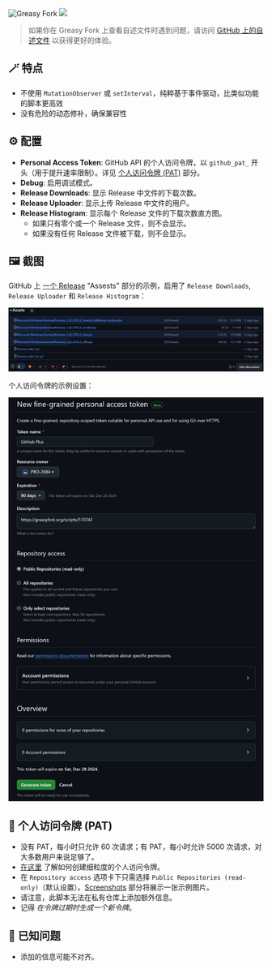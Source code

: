 ![Greasy Fork](https://img.shields.io/greasyfork/dt/510742) [![](https://img.shields.io/badge/Crazy%20Thur.-V%20me%2050-red?logo=kfc)](https://greasyfork.org/rails/active_storage/blobs/redirect/eyJfcmFpbHMiOnsibWVzc2FnZSI6IkJBaHBBaWZvIiwiZXhwIjpudWxsLCJwdXIiOiJibG9iX2lkIn19--10e04ed7ed56ae18d22cec6d675b34fd579cecab/wechat.jpeg?locale=zh-CN)

> 如果你在 Greasy Fork 上查看自述文件时遇到问题，请访问 [GitHub 上的自述文件](https://github.com/PRO-2684/gadgets/blob/main/github_plus/README_CN.md) 以获得更好的体验。

## 🪄 特点

- 不使用 `MutationObserver` 或 `setInterval`，纯粹基于事件驱动，比类似功能的脚本更高效
- 没有危险的动态修补，确保兼容性

## ⚙️ 配置

- **Personal Access Token**: GitHub API 的个人访问令牌，以 `github_pat_` 开头（用于提升速率限制）。详见 [个人访问令牌 (PAT)](#-个人访问令牌-pat) 部分。
- **Debug**: 启用调试模式。
- **Release Downloads**: 显示 Release 中文件的下载次数。
- **Release Uploader**: 显示上传 Release 中文件的用户。
- **Release Histogram**: 显示每个 Release 文件的下载次数直方图。
    - 如果只有零个或一个 Release 文件，则不会显示。
    - 如果没有任何 Release 文件被下载，则不会显示。

## 🖼️ 截图

GitHub 上 [一个 Release](https://github.com/microsoft/terminal/releases/tag/v1.22.2702.0) "Assests" 部分的示例，启用了 `Release Downloads`, `Release Uploader` 和 `Release Histogram`：

![](./assets.jpg)

个人访问令牌的示例设置：

![](./token.jpeg)

## 🔑 个人访问令牌 (PAT)

- 没有 PAT，每小时只允许 $60$ 次请求；有 PAT，每小时允许 $5000$ 次请求，对大多数用户来说足够了。
- [在这里](https://docs.github.com/en/authentication/keeping-your-account-and-data-secure/managing-your-personal-access-tokens#creating-a-fine-grained-personal-access-token) 了解如何创建细粒度的个人访问令牌。
- 在 `Repository access` 选项卡下只需选择 `Public Repositories (read-only)`（默认设置）。[Screenshots](#-screenshots) 部分将展示一张示例图片。
- 请注意，此脚本无法在私有仓库上添加额外信息。
- 记得 *在令牌过期时生成一个新令牌*。

## 🤔 已知问题

- 添加的信息可能不对齐。
